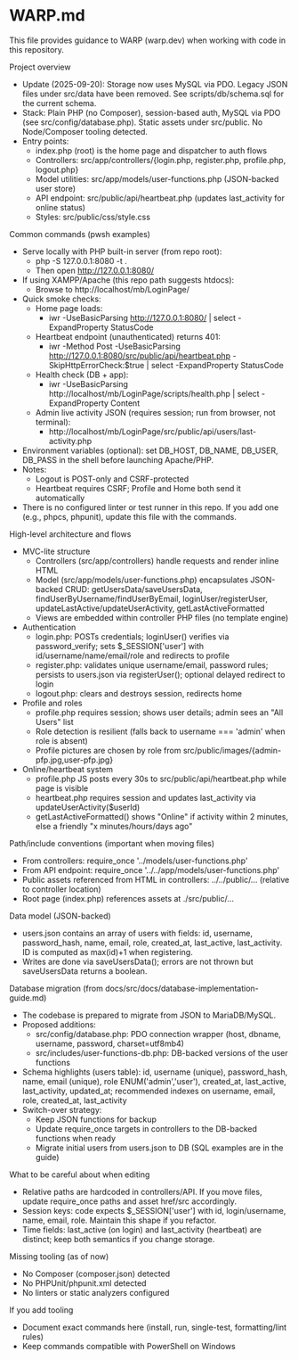 # WARP.md

This file provides guidance to WARP (warp.dev) when working with code in this repository.

Project overview
- Update (2025-09-20): Storage now uses MySQL via PDO. Legacy JSON files under src/data have been removed. See scripts/db/schema.sql for the current schema.
- Stack: Plain PHP (no Composer), session-based auth, MySQL via PDO (see src/config/database.php). Static assets under src/public. No Node/Composer tooling detected.
- Entry points:
  - index.php (root) is the home page and dispatcher to auth flows
  - Controllers: src/app/controllers/{login.php, register.php, profile.php, logout.php}
  - Model utilities: src/app/models/user-functions.php (JSON-backed user store)
  - API endpoint: src/public/api/heartbeat.php (updates last_activity for online status)
  - Styles: src/public/css/style.css

Common commands (pwsh examples)
- Serve locally with PHP built-in server (from repo root):
  - php -S 127.0.0.1:8080 -t .
  - Then open http://127.0.0.1:8080/
- If using XAMPP/Apache (this repo path suggests htdocs):
  - Browse to http://localhost/mb/LoginPage/
- Quick smoke checks:
  - Home page loads:
    - iwr -UseBasicParsing http://127.0.0.1:8080/ | select -ExpandProperty StatusCode
  - Heartbeat endpoint (unauthenticated) returns 401:
    - iwr -Method Post -UseBasicParsing http://127.0.0.1:8080/src/public/api/heartbeat.php -SkipHttpErrorCheck:$true | select -ExpandProperty StatusCode
  - Health check (DB + app):
    - iwr -UseBasicParsing http://localhost/mb/LoginPage/scripts/health.php | select -ExpandProperty Content
  - Admin live activity JSON (requires session; run from browser, not terminal):
    - http://localhost/mb/LoginPage/src/public/api/users/last-activity.php
- Environment variables (optional): set DB_HOST, DB_NAME, DB_USER, DB_PASS in the shell before launching Apache/PHP.
- Notes:
  - Logout is POST-only and CSRF-protected
  - Heartbeat requires CSRF; Profile and Home both send it automatically
- There is no configured linter or test runner in this repo. If you add one (e.g., phpcs, phpunit), update this file with the commands.

High-level architecture and flows
- MVC-lite structure
  - Controllers (src/app/controllers) handle requests and render inline HTML
  - Model (src/app/models/user-functions.php) encapsulates JSON-backed CRUD: getUsersData/saveUsersData, findUserByUsername/findUserByEmail, loginUser/registerUser, updateLastActive/updateUserActivity, getLastActiveFormatted
  - Views are embedded within controller PHP files (no template engine)
- Authentication
  - login.php: POSTs credentials; loginUser() verifies via password_verify; sets $_SESSION['user'] with id/username/name/email/role and redirects to profile
  - register.php: validates unique username/email, password rules; persists to users.json via registerUser(); optional delayed redirect to login
  - logout.php: clears and destroys session, redirects home
- Profile and roles
  - profile.php requires session; shows user details; admin sees an "All Users" list
  - Role detection is resilient (falls back to username === 'admin' when role is absent)
  - Profile pictures are chosen by role from src/public/images/{admin-pfp.jpg,user-pfp.jpg}
- Online/heartbeat system
  - profile.php JS posts every 30s to src/public/api/heartbeat.php while page is visible
  - heartbeat.php requires session and updates last_activity via updateUserActivity($userId)
  - getLastActiveFormatted() shows "Online" if activity within 2 minutes, else a friendly "x minutes/hours/days ago"

Path/include conventions (important when moving files)
- From controllers: require_once '../models/user-functions.php'
- From API endpoint: require_once '../../app/models/user-functions.php'
- Public assets referenced from HTML in controllers: ../../public/... (relative to controller location)
- Root page (index.php) references assets at ./src/public/...

Data model (JSON-backed)
- users.json contains an array of users with fields: id, username, password_hash, name, email, role, created_at, last_active, last_activity. ID is computed as max(id)+1 when registering.
- Writes are done via saveUsersData(); errors are not thrown but saveUsersData returns a boolean.

Database migration (from docs/src/docs/database-implementation-guide.md)
- The codebase is prepared to migrate from JSON to MariaDB/MySQL.
- Proposed additions:
  - src/config/database.php: PDO connection wrapper (host, dbname, username, password, charset=utf8mb4)
  - src/includes/user-functions-db.php: DB-backed versions of the user functions
- Schema highlights (users table): id, username (unique), password_hash, name, email (unique), role ENUM('admin','user'), created_at, last_active, last_activity, updated_at; recommended indexes on username, email, role, created_at, last_activity
- Switch-over strategy:
  - Keep JSON functions for backup
  - Update require_once targets in controllers to the DB-backed functions when ready
  - Migrate initial users from users.json to DB (SQL examples are in the guide)

What to be careful about when editing
- Relative paths are hardcoded in controllers/API. If you move files, update require_once paths and asset href/src accordingly.
- Session keys: code expects $_SESSION['user'] with id, login/username, name, email, role. Maintain this shape if you refactor.
- Time fields: last_active (on login) and last_activity (heartbeat) are distinct; keep both semantics if you change storage.

Missing tooling (as of now)
- No Composer (composer.json) detected
- No PHPUnit/phpunit.xml detected
- No linters or static analyzers configured

If you add tooling
- Document exact commands here (install, run, single-test, formatting/lint rules)
- Keep commands compatible with PowerShell on Windows
